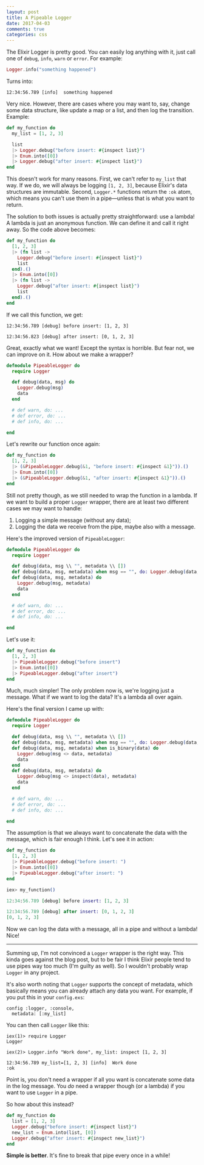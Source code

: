 ```yaml
---
layout: post
title: A Pipeable Logger
date: 2017-04-03
comments: true
categories: css
---
```


The Elixir Logger is pretty good. You can easily log anything with it, just call one of `debug`, `info`, `warn` or `error`. For example:

```elixir
Logger.info("something happened")
```

Turns into:

    12:34:56.789 [info]  something happened

Very nice. However, there are cases where you may want to, say, change some data structure, like update a map or a list, and then log the transition. Example:

```elixir
def my_function do
  my_list = [1, 2, 3]

  list
  |> Logger.debug("before insert: #{inspect list}")
  |> Enum.into([0])
  |> Logger.debug("after insert: #{inspect list}")
end
```

This doesn't work for many reasons. First, we can't refer to `my_list` that way. If we do, we will always be logging `[1, 2, 3]`, because Elixir's data structures are immutable.
Second, `Logger.*` functions return the `:ok` atom, which means you can't use them in a pipe—unless that is what you want to return.

The solution to both issues is actually pretty straightforward: use a lambda!
A lambda is just an anonymous function. We can define it and call it right away. So the code above becomes:

```elixir
def my_function do
  [1, 2, 3]
  |> (fn list ->
    Logger.debug("before insert: #{inspect list}")
    list
  end).()
  |> Enum.into([0])
  |> (fn list ->
    Logger.debug("after insert: #{inspect list}")
    list
  end).()
end
```

If we call this function, we get:

    12:34:56.789 [debug] before insert: [1, 2, 3]

    12:34:56.823 [debug] after insert: [0, 1, 2, 3]

Great, exactly what we want! Except the syntax is horrible. But fear not, we can improve on it. How about we make a wrapper?

```elixir
defmodule PipeableLogger do
  require Logger

  def debug(data, msg) do
    Logger.debug(msg)
    data
  end

  # def warn, do: ...
  # def error, do: ...
  # def info, do: ...

end
```

Let's rewrite our function once again:

```elixir
def my_function do
  [1, 2, 3]
  |> (&PipeableLogger.debug(&1, "before insert: #{inspect &1}")).()
  |> Enum.into([0])
  |> (&PipeableLogger.debug(&1, "after insert: #{inspect &1}")).()
end
```

Still not pretty though, as we still needed to wrap the function in a lambda. If we want to build a proper `Logger` wrapper, there are at least two different cases we may want to handle:

1. Logging a simple message (without any data);
2. Logging the data we receive from the pipe, maybe also with a message.

Here's the improved version of `PipeableLogger`:

```elixir
defmodule PipeableLogger do
  require Logger

  def debug(data, msg \\ "", metadata \\ [])
  def debug(data, msg, metadata) when msg == "", do: Logger.debug(data, metadata)
  def debug(data, msg, metadata) do
    Logger.debug(msg, metadata)
    data
  end

  # def warn, do: ...
  # def error, do: ...
  # def info, do: ...

end
```

Let's use it:

```elixir
def my_function do
  [1, 2, 3]
  |> PipeableLogger.debug("before insert")
  |> Enum.into([0])
  |> PipeableLogger.debug("after insert")
end
```

Much, much simpler! The only problem now is, we're logging just a message. What if we want to log the data? It's a lambda all over again.

Here's the final version I came up with:

```elixir
defmodule PipeableLogger do
  require Logger

  def debug(data, msg \\ "", metadata \\ [])
  def debug(data, msg, metadata) when msg == "", do: Logger.debug(data, metadata)
  def debug(data, msg, metadata) when is_binary(data) do
    Logger.debug(msg <> data, metadata)
    data
  end
  def debug(data, msg, metadata) do
    Logger.debug(msg <> inspect(data), metadata)
    data
  end

  # def warn, do: ...
  # def error, do: ...
  # def info, do: ...

end
```

The assumption is that we always want to concatenate the data with the message, which is fair enough I think. Let's see it in action:

```elixir
def my_function do
  [1, 2, 3]
  |> PipeableLogger.debug("before insert: ")
  |> Enum.into([0])
  |> PipeableLogger.debug("after insert: ")
end
```

```elixir
iex> my_function()

12:34:56.789 [debug] before insert: [1, 2, 3]

12:34:56.789 [debug] after insert: [0, 1, 2, 3]
[0, 1, 2, 3]
```

Now we can log the data with a message, all in a pipe and without a lambda! Nice!

---

Summing up, I'm not convinced a `Logger` wrapper is the right way. This kinda goes against the blog post, but to be fair I think Elixir people tend to use pipes way too much (I'm guilty as well). So I wouldn't probably wrap `Logger` in any project.

It's also worth noting that `Logger` supports the concept of metadata, which basically means you can already attach any data you want. For example, if you put this in your `config.exs`:

```
config :logger, :console,
  metadata: [:my_list]
```

You can then call `Logger` like this:

```
iex(1)> require Logger
Logger

iex(2)> Logger.info "Work done", my_list: inspect [1, 2, 3]

12:34:56.789 my_list=[1, 2, 3] [info]  Work done
:ok
```

Point is, you don't need a wrapper if all you want is concatenate some data in the log message. You *do* need a wrapper though (or a lambda) if you want to use `Logger` in a pipe.

So how about this instead?

```elixir
def my_function do
  list = [1, 2, 3]
  Logger.debug("before insert: #{inspect list}")
  new_list = Enum.into(list, [0])
  Logger.debug("after insert: #{inspect new_list}")
end
```

**Simple is better**. It's fine to break that pipe every once in a while!
